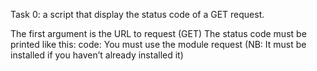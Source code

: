 Task 0:
a script that display the status code of a GET request.

The first argument is the URL to request (GET)
The status code must be printed like this: code: <status code>
You must use the module request (NB: It must be installed if you haven’t already installed it)
